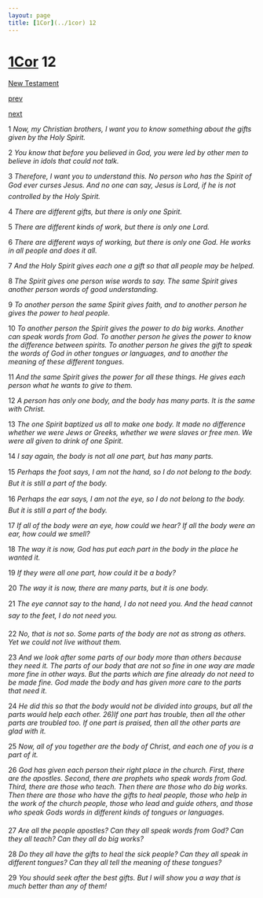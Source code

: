 ```yaml
---
layout: page
title: [1Cor](../1cor) 12
---
```


# [1Cor](../1cor) 12

[New Testament](/new-testament)


[prev](1cor-11.html)


[next](1cor-13.html)

1 _Now, my Christian brothers, I want you to know something about the gifts given by the Holy Spirit._

2 _You know that before you believed in God, you were led by other men to believe in idols that could not talk._

3 _Therefore, I want you to understand this. No person who has the Spirit of God ever curses Jesus. And no one can say, Jesus is Lord, if he is not controlled by the Holy Spirit._

4 _There are different gifts, but there is only one Spirit._

5 _There are different kinds of work, but there is only one Lord._

6 _There are different ways of working, but there is only one God. He works in all people and does it all._

7 _And the Holy Spirit gives each one a gift so that all people may be helped._

8 _The Spirit gives one person wise words to say. The same Spirit gives another person words of good understanding._

9 _To another person the same Spirit gives faith, and to another person he gives the power to heal people._

10 _To another person the Spirit gives the power to do big works. Another can speak words from God. To another person he gives the power to know the difference between spirits.  To another person he gives the gift to speak the words of God in other tongues or languages, and to another the meaning of these different tongues._

11 _And the same Spirit gives the power for all these things. He gives each person what he wants to give to them._

12 _A person has only one body, and the body has many parts. It is the same with Christ._

13 _The one Spirit baptized us all to make one body. It made no difference whether we were Jews or Greeks, whether we were slaves or free men. We were all given to drink of one Spirit._

14 _I say again, the body is not all one part, but has many parts._

15 _Perhaps the foot says, I am not the hand, so I do not belong to the body. But it is still a part of the body._

16 _Perhaps the ear says, I am not the eye, so I do not belong to the body. But it is still a part of the body._

17 _If all of the body were an eye, how could we hear? If all the body were an ear, how could we smell?_

18 _The way it is now, God has put each part in the body in the place he wanted it._

19 _If they were all one part, how could it be a body?_

20 _The way it is now, there are many parts, but it is one body._

21 _The eye cannot say to the hand, I do not need you. And the head cannot say to the feet,  I do not need you._

22 _No, that is not so. Some parts of the body are not as strong as others. Yet we could not live without them._

23 _And we look after some parts of our body more than others because they need it. The parts of our body that are not so fine in one way are made more fine in other ways. But the parts which are fine already do not need to be made fine. God made the body and has given more care to the parts that need it._

24 _He did this so that the body would not be divided into groups, but all the parts would help each other. 26)If one part has trouble, then all the other parts are troubled too. If one part is praised, then all the other parts are glad with it._

25 _Now, all of you together are the body of Christ, and each one of you is a part of it._

26 _God has given each person their right place in the church. First, there are the apostles.  Second, there are prophets who speak words from God. Third, there are those who teach. Then there are those who do big works. Then there are those who have the gifts to heal people, those who help in the work of the church people, those who lead and guide others, and those who speak Gods words in different kinds of tongues or languages._

27 _Are all the people apostles? Can they all speak words from God? Can they all teach? Can they all do big works?_

28 _Do they all have the gifts to heal the sick people? Can they all speak in different tongues?  Can they all tell the meaning of these tongues?_

29 _You should seek after the best gifts. But I will show you a way that is much better than any of them!_

